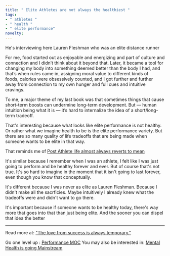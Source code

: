 ```yaml
---
title: " Elite Athletes are not always the healthiest "
tags:
- " athletes "
- " health "
- " elite performance"
novelty:
---
```


He's interviewing here Lauren Fleshman
who was an elite distance runner

For me, food started out as enjoyable and energizing and part of culture and connection and I didn’t think about it beyond that. Later, it became a tool for changing my body into something deemed better than the body I had, and that’s when rules came in, assigning moral value to different kinds of foods, calories were obsessively counted, and I got further and further away from connection to my own hunger and full cues and intuitive cravings.

To me, a major theme of my last book was that sometimes things that cause short-term boosts can undermine long-term development. But — human intuition being what it is — it’s hard to internalize the idea of a short/long-term tradeoff.

That's interesting because what looks like elite performance is not healthy.
Or rather what we imagine health to be is the elite performance variety. But there are so many quality of life tradeoffs that are being made when someone wants to be elite in that way.

That reminds me of [Post Athlete life almost always reverts to mean](Notes/Post%20Athlete%20life%20almost%20always%20reverts%20to%20mean.md)

It's similar because I remember when I was an athlete, I felt like I was just going to perform and be healthy forever and ever. But of course that's not true. It's so hard to imagine in the moment that it isn't going to last forever, even though you know that conceptually.

It's different because I was never as elite as Lauren Fleshman. Because I didn't make all the sacrficies. Maybe intuitively I already knew what the tradeoffs were and didn't want to go there.

It's important because if someone wants to be healthy today, there's way more that goes into that than just being elite. And the sooner you can dispel that idea the better

----

Read more at: ["The love from success is always temporary."](https://davidepstein.substack.com/p/lauren-fleshman-good-for-a-girl)

Go one level up : [Performance MOC](Performance%20MOC)
You may also be interested in: [Mental Health is going Mainstream](Notes/Mental%20Health%20is%20going%20Mainstream.md)
